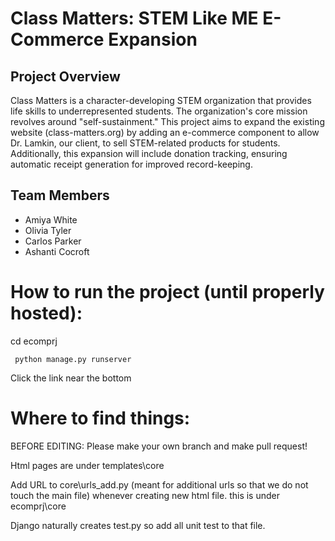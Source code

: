 # Class Matters: STEM Like ME E-Commerce Expansion
## Project Overview 
Class Matters is a character-developing STEM organization that provides life skills to underrepresented students. The organization's core mission revolves around "self-sustainment." This project aims to expand the existing website (class-matters.org) by adding an e-commerce component to allow Dr. Lamkin, our client, to sell STEM-related products for students. Additionally, this expansion will include donation tracking, ensuring automatic receipt generation for improved record-keeping.

## Team Members
- Amiya White
- Olivia Tyler
- Carlos Parker
- Ashanti Cocroft

# How to run the project (until properly hosted):
cd ecomprj

     python manage.py runserver

Click the link near the bottom

# Where to find things:
BEFORE EDITING: Please make your own branch and make pull request!

Html pages are under templates\core

Add URL to core\urls_add.py (meant for additional urls so that we do not touch the main file) whenever creating new html file. this is under ecomprj\core
     
Django naturally creates test.py so add all unit test to that file. 
